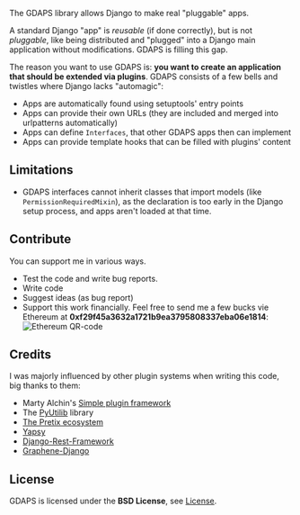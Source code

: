
The GDAPS library allows Django to make real "pluggable" apps.

A standard Django "app" is *reusable* (if done correctly), but is not *pluggable*,
like being distributed and "plugged" into a Django main application without modifications. GDAPS is filling this gap.

The reason you want to use GDAPS is: **you want to create an application that should be extended via plugins**. GDAPS consists of a few bells and twistles where Django lacks "automagic":

* Apps are automatically found using setuptools' entry points
* Apps can provide their own URLs (they are included and merged into urlpatterns automatically)
* Apps can define ``Interfaces``, that other GDAPS apps then can implement
* Apps can provide template hooks that can be filled with plugins' content


## Limitations

* GDAPS interfaces cannot inherit classes that import models (like `PermissionRequiredMixin`), as the declaration is too early in the Django setup process, and apps aren't loaded at that time.

## Contribute

You can support me in various ways.

* Test the code and write bug reports.
* Write code
* Suggest ideas (as bug report)
* Support this work financially. Feel free to send me a few bucks vie Ethereum at **0xf29f45a3632a1721b9ea3795808337eba06e1814**:
![Ethereum QR-code](docs/0xf29f45a3632a1721b9ea3795808337eba06e1814.jpeg)

## Credits

I was majorly influenced by other plugin systems when writing this code, big thanks to them:

* Marty Alchin's [Simple plugin framework](http://martyalchin.com/2008/jan/10/simple-plugin-framework/)
* The [PyUtilib](https://github.com/PyUtilib/pyutilib) library
* [The Pretix ecosystem](https://pretix.eu/)
* [Yapsy](http://yapsy.sourceforge.net/)
* [Django-Rest-Framework](https://www.django-rest-framework.org/)
* [Graphene-Django](http://docs.graphene-python.org/projects/django/en/latest/)

## License

GDAPS is licensed under the **BSD License**, see [License](LICENSE.md).

